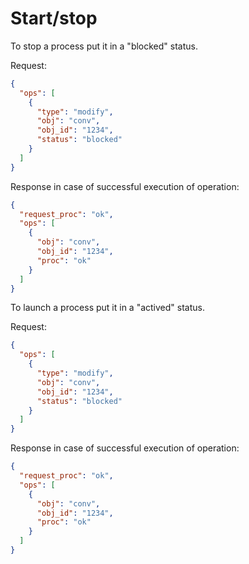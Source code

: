 # Start/stop

To stop a process put it in a "blocked" status.

Request:
```json
{
  "ops": [
    {
      "type": "modify",
      "obj": "conv",
      "obj_id": "1234",
      "status": "blocked"
    }
  ]
}
```

Response in case of successful execution of operation:
```json
{
  "request_proc": "ok",
  "ops": [
    {
      "obj": "conv",
      "obj_id": "1234",
      "proc": "ok"
    }
  ]
}
```

To launch a process put it in a "actived" status.

Request:
```json
{
  "ops": [
    {
      "type": "modify",
      "obj": "conv",
      "obj_id": "1234",
      "status": "blocked"
    }
  ]
}
```

Response in case of successful execution of operation:
```json
{
  "request_proc": "ok",
  "ops": [
    {
      "obj": "conv",
      "obj_id": "1234",
      "proc": "ok"
    }
  ]
}
```
